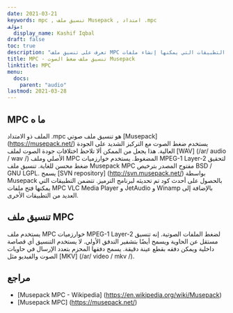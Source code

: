 ```yaml
---
date: 2021-03-21
keywords: mpc , تنسيق ملف Musepack , امتداد .mpc
مؤلف:
  display_name: Kashif Iqbal
draft: false
toc: true
description: "تعرف على تنسيق ملف MPC وواجهات برمجة التطبيقات التي يمكنها إنشاء ملفات MPC وفتحها."
title: MPC - تنسيق ملف ضغط الصوت Musepack
linktitle: MPC
menu:
  docs:
    parent: "audio"
lastmod: 2021-03-28
---
```


## MPC ما ه

الملف ذو الامتداد .mpc هو تنسيق ملف صوتي [Musepack] (https://musepack.net/) يستخدم ضغط الصوت مع التركيز الشديد على الجودة العالية. هذا يجعل من الممكن ألا تلاحظ اختلافات جودة الصوت لملف [WAV] (/ar/ audio / wav /) الأصلي وملف MPC المضغوط. يستخدم خوارزميات MPEG-1 Layer-2 لتحقيق ضغط محسن للغاية. تنسيق ملف Musepack MPC مفتوح المصدر بترخيص BSD / GNU LGPL. يسمح [SVN repository] (http://svn.musepack.net/) بواسطة Musepack بالحصول على أحدث كود تم تحديثه لبرنامج الترميز. تتضمن التطبيقات التي يمكنها فتح ملفات MPC VLC Media Player و JetAudio و Winamp بالإضافة إلى العديد من التطبيقات الأخرى.

## تنسيق ملف MPC

يستخدم ملف MPC خوارزميات MPEG-1 Layer-2 لضغط الملفات الصوتية. إنه تنسيق مستقل عن الحاوية ويسمح أيضًا بتشفير التدفق الأولي. لا يستخدم التنسيق أي قصاصة داخلية ويمكن دفقه بقطع عينة دقيقة. يسمح دفقها المحزم بتعدد الإرسال في حاويات الصوت والفيديو مثل [MKV] (/ar/ video / mkv /).

## مراجع

* [Musepack MPC - Wikipedia] (https://en.wikipedia.org/wiki/Musepack)
* [Musepack MPC] (https://musepack.net/)

